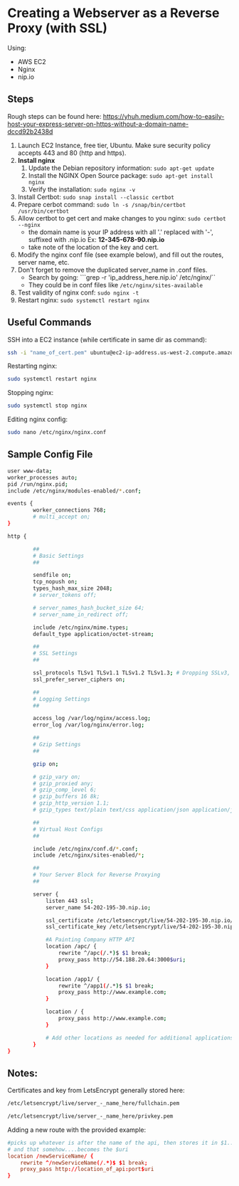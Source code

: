 # Creating a Webserver as a Reverse Proxy (with SSL)

Using:

* AWS EC2
* Nginx
* nip.io

## Steps

Rough steps can be found here: https://yhuh.medium.com/how-to-easily-host-your-express-server-on-https-without-a-domain-name-dccd92b2438d

1. Launch EC2 Instance, free tier, Ubuntu.  Make sure security policy accepts 443 and 80 (http and https).
2. **Install nginx**
    1.  Update the Debian repository information: ```sudo apt-get update```
    2.  Install the NGINX Open Source package: ```sudo apt-get install nginx```
    3.  Verify the installation: ```sudo nginx -v```
3. Install Certbot: ```sudo snap install --classic certbot```
4. Prepare cerbot command: ```sudo ln -s /snap/bin/certbot /usr/bin/certbot```
5. Allow certbot to get cert and make changes to you nginx: ```sudo certbot --nginx```
      * the domain name is your IP address with all '.' replaced with '-', suffixed with .nip.io  Ex: **12-345-678-90.nip.io**
      * take note of the location of the key and cert.
6.  Modify the nginx conf file (see example below), and fill out the routes, server name, etc.
7.  Don't forget to remove the duplicated server_name in .conf files.
      * Search by going: ```grep -r 'ip_address_here.nip.io' /etc/nginx/``
      * They could be in conf files like ```/etc/nginx/sites-available```
8. Test validity of nginx conf: ```sudo nginx -t```
9. Restart nginx: ```sudo systemctl restart nginx```

## Useful Commands

SSH into a EC2 instance (while certificate in same dir as command):

```bash
ssh -i "name_of_cert.pem" ubuntu@ec2-ip-address.us-west-2.compute.amazonaws.com
```

Restarting nginx:

```bash
sudo systemctl restart nginx
```

Stopping nginx:

```bash
sudo systemctl stop nginx
```

Editing nginx config:

```bash
sudo nano /etc/nginx/nginx.conf
```

## Sample Config File

```bash
user www-data;
worker_processes auto;
pid /run/nginx.pid;
include /etc/nginx/modules-enabled/*.conf;

events {
        worker_connections 768;
        # multi_accept on;
}

http {

        ##
        # Basic Settings
        ##

        sendfile on;
        tcp_nopush on;
        types_hash_max_size 2048;
        # server_tokens off;

        # server_names_hash_bucket_size 64;
        # server_name_in_redirect off;

        include /etc/nginx/mime.types;
        default_type application/octet-stream;

        ##
        # SSL Settings
        ##

        ssl_protocols TLSv1 TLSv1.1 TLSv1.2 TLSv1.3; # Dropping SSLv3, ref: POODLE
        ssl_prefer_server_ciphers on;

        ##
        # Logging Settings
        ##

        access_log /var/log/nginx/access.log;
        error_log /var/log/nginx/error.log;

        ##
        # Gzip Settings
        ##

        gzip on;

        # gzip_vary on;
        # gzip_proxied any;
        # gzip_comp_level 6;
        # gzip_buffers 16 8k;
        # gzip_http_version 1.1;
        # gzip_types text/plain text/css application/json application/javascript text/xml application/xml application/xml+rss text/javascript;

        ##
        # Virtual Host Configs
        ##

        include /etc/nginx/conf.d/*.conf;
        include /etc/nginx/sites-enabled/*;

        ##
        # Your Server Block for Reverse Proxying
        ##

        server {
            listen 443 ssl;
            server_name 54-202-195-30.nip.io;

            ssl_certificate /etc/letsencrypt/live/54-202-195-30.nip.io/fullchain.pem;
            ssl_certificate_key /etc/letsencrypt/live/54-202-195-30.nip.io/privkey.pem;

            #A Painting Company HTTP API
            location /apc/ {
                rewrite ^/apc(/.*)$ $1 break;
                proxy_pass http://54.188.20.64:3000$uri;
            }

            location /app1/ {
                rewrite ^/app1(/.*)$ $1 break;
                proxy_pass http://www.example.com;
            }

            location / {
                proxy_pass http://www.example.com;
            }

            # Add other locations as needed for additional applications
        }
}
```

## Notes:

Certificates and key from LetsEncrypt generally stored here:

```bash
/etc/letsencrypt/live/server_-_name_here/fullchain.pem
```
```bash
/etc/letsencrypt/live/server_-_name_here/privkey.pem
```

Adding a new route with the provided example:

```conf
#picks up whatever is after the name of the api, then stores it in $1...
# and that somehow....becomes the $uri
location /newServiceName/ {
	rewrite ^/newServiceName(/.*)$ $1 break;
	proxy_pass http://location_of_api:port$uri
}
```
